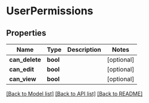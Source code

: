 # UserPermissions

## Properties

| Name           | Type     | Description | Notes      |
| -------------- | -------- | ----------- | ---------- |
| **can_delete** | **bool** |             | [optional] |
| **can_edit**   | **bool** |             | [optional] |
| **can_view**   | **bool** |             | [optional] |

[[Back to Model list]](../../README.md#documentation-for-models) [[Back to API list]](../../README.md#documentation-for-api-endpoints) [[Back to README]](../../README.md)

